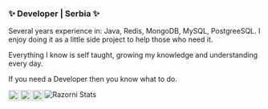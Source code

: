 ### ✨ Developer | Serbia ✨

Several years experience in: Java, Redis, MongoDB, MySQL, PostgreeSQL. I enjoy doing it as a little side project to help those who need it.

Everything I know is self taught, growing my knowledge and understanding every day.

If you need a Developer then you know what to do.

<img align="center" src="https://github-readme-stats.anuraghazra1.vercel.app/api?username=razorni&hide=contribs,prs&show_icons=true&include_all_commits=true&theme=radical&count_private=true" alt="Razorni Stats" />

<a href="https://twitter.com/mvnRazorni">
  <img align="left" alt="Twitter" width="21px" src="https://static.namemc.com/i/service/twitter.svg" />
</a>

<a href="https://telegram.me/razorni">
  <img align="left" alt="Telegram" width="21px" src="https://static.namemc.com/i/service/telegram.svg" />
</a>

<a href="https://dsc.bio/razornidev">
  <img align="left" alt="Discord" width="21px" src="https://cdn.iconscout.com/icon/free/png-512/discord-3-569463.png" />
</a>



